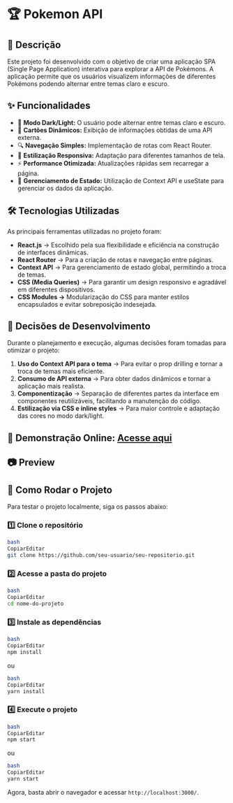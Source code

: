 # 

### 

# 🏆 Pokemon API

## 📌 Descrição

Este projeto foi desenvolvido com o objetivo de criar uma aplicação SPA (Single Page Application) interativa para explorar a API de Pokémons. A aplicação permite que os usuários visualizem informações de diferentes Pokémons podendo alternar entre temas claro e escuro.

## ✨ Funcionalidades

- 🌙 **Modo Dark/Light:** O usuário pode alternar entre temas claro e escuro.
- 🎴 **Cartões Dinâmicos:** Exibição de informações obtidas de uma API externa.
- 🔍 **Navegação Simples:** Implementação de rotas com React Router.
- 🎨 **Estilização Responsiva:** Adaptação para diferentes tamanhos de tela.
- ⚡ **Performance Otimizada:** Atualizações rápidas sem recarregar a página.
- 📂 **Gerenciamento de Estado:** Utilização de Context API e useState para gerenciar os dados da aplicação.

## 🛠️ Tecnologias Utilizadas

As principais ferramentas utilizadas no projeto foram:

- **React.js** → Escolhido pela sua flexibilidade e eficiência na construção de interfaces dinâmicas.
- **React Router** → Para a criação de rotas e navegação entre páginas.
- **Context API** → Para gerenciamento de estado global, permitindo a troca de temas.
- **CSS (Media Queries)** → Para garantir um design responsivo e agradável em diferentes dispositivos.
- **CSS Modules →** Modularização do CSS para manter estilos encapsulados e evitar sobreposição indesejada.

## 🧠 Decisões de Desenvolvimento

Durante o planejamento e execução, algumas decisões foram tomadas para otimizar o projeto:

1. **Uso do Context API para o tema** → Para evitar o prop drilling e tornar a troca de temas mais eficiente.
2. **Consumo de API externa** → Para obter dados dinâmicos e tornar a aplicação mais realista.
3. **Componentização** → Separação de diferentes partes da interface em componentes reutilizáveis, facilitando a manutenção do código.
4. **Estilização via CSS e inline styles** → Para maior controle e adaptação das cores no modo dark/light.

## 🔗  **Demonstração Online:** [Acesse aqui](https://seu-projeto.vercel.app/)

## 📷 Preview

## 🚀 Como Rodar o Projeto

Para testar o projeto localmente, siga os passos abaixo:

### **1️⃣ Clone o repositório**

```bash
bash
CopiarEditar
git clone https://github.com/seu-usuario/seu-repositorio.git

```

### **2️⃣ Acesse a pasta do projeto**

```bash
bash
CopiarEditar
cd nome-do-projeto

```

### **3️⃣ Instale as dependências**

```bash
bash
CopiarEditar
npm install

```

ou

```bash
bash
CopiarEditar
yarn install

```

### **4️⃣ Execute o projeto**

```bash
bash
CopiarEditar
npm start

```

ou

```bash
bash
CopiarEditar
yarn start

```

Agora, basta abrir o navegador e acessar `http://localhost:3000/`.